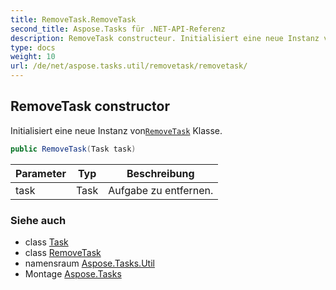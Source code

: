 ```yaml
---
title: RemoveTask.RemoveTask
second_title: Aspose.Tasks für .NET-API-Referenz
description: RemoveTask constructeur. Initialisiert eine neue Instanz vonRemoveTask Klasse.
type: docs
weight: 10
url: /de/net/aspose.tasks.util/removetask/removetask/
---
```

## RemoveTask constructor

Initialisiert eine neue Instanz von[`RemoveTask`](../) Klasse.

```csharp
public RemoveTask(Task task)
```

| Parameter | Typ | Beschreibung |
| --- | --- | --- |
| task | Task | Aufgabe zu entfernen. |

### Siehe auch

* class [Task](../../../aspose.tasks/task/)
* class [RemoveTask](../)
* namensraum [Aspose.Tasks.Util](../../removetask/)
* Montage [Aspose.Tasks](../../../)


